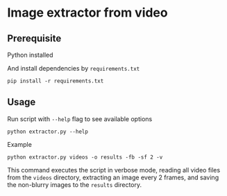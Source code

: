 # Image extractor from video

## Prerequisite

Python installed

And install dependencies by `requirements.txt`

```[bash]
pip install -r requirements.txt
```

## Usage

Run script with `--help` flag to see available options

```[bash]
python extractor.py --help
```

Example

```[bash]
python extractor.py videos -o results -fb -sf 2 -v
```

This command executes the script in verbose mode,
reading all video files from the `videos` directory,
extracting an image every 2 frames,
and saving the non-blurry images to the `results` directory.
